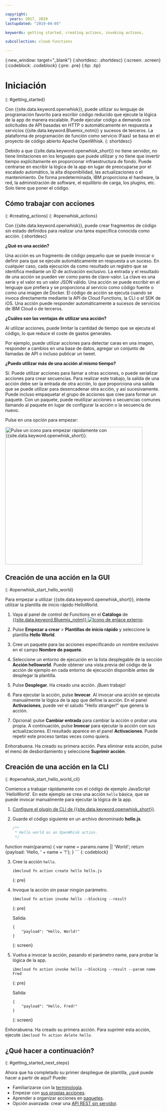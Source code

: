```yaml
---

copyright:
  years: 2017, 2019
lastupdated: "2019-04-05"

keywords: getting started, creating actions, invoking actions, 

subcollection: cloud-functions

---
```


{:new_window: target="_blank"}
{:shortdesc: .shortdesc}
{:screen: .screen}
{:codeblock: .codeblock}
{:pre: .pre}
{:tip: .tip}

# Iniciación
{: #getting_started}

Con {{site.data.keyword.openwhisk}}, puede utilizar su lenguaje de programación favorito para escribir código reducido que ejecute la lógica de la app de manera escalable. Puede ejecutar código a demanda con solicitudes de API basadas en HTTP o automáticamente en respuesta a servicios
{{site.data.keyword.Bluemix_notm}} y sucesos de terceros. La plataforma de programación de función como servicio (Faas) se basa en el proyecto de código abierto Apache OpenWhisk.
{: shortdesc}

Debido a que {{site.data.keyword.openwhisk_short}} no tiene servidor, no tiene limitaciones en los lenguajes que puede utilizar y no tiene que invertir tiempo explícitamente en proporcionar infraestructura de fondo. Puede centrarse en escribir la lógica de la app en lugar de preocuparse por el escalado automático, la alta disponibilidad, las actualizaciones o el mantenimiento. De forma predeterminada, IBM proporciona el hardware, la red, la administración de software, el equilibrio de carga, los plugins, etc. Solo tiene que poner el código.

## Cómo trabajar con acciones
{: #creating_actions}
{: #openwhisk_actions}

Con {{site.data.keyword.openwhisk}}, puede crear fragmentos de código sin estado definidos para realizar una tarea específica conocida como acción.
{:shortdesc}

**¿Qué es una acción?**

Una acción es un fragmento de código pequeño que se puede invocar o definir para que se ejecute automáticamente en respuesta a un suceso. En cualquier caso, cada ejecución da como resultado un registro que se identifica mediante un ID de activación exclusivo. La entrada y el resultado de una acción se pueden ver como pares de clave-valor. La clave es una serie y el valor es un valor JSON válido. Una acción se puede escribir en el lenguaje que prefiera y se proporciona al servicio como código fuente o como una imagen de Docker. El código de acción se ejecuta cuando se invoca directamente mediante la API de Cloud Functions, la CLI o el SDK de iOS. Una acción puede responder automáticamente a sucesos de servicios de IBM Cloud o de terceros.

**¿Cuáles son las ventajas de utilizar una acción?**

Al utilizar acciones, puede limitar la cantidad de tiempo que se ejecuta el código, lo que reduce el coste de gastos generales.

Por ejemplo, puede utilizar acciones para detectar caras en una imagen, responder a cambios en una base de datos, agregar un conjunto de llamadas de API o incluso publicar un tweet.

**¿Puedo utilizar más de una acción al mismo tiempo?**

Sí. Puede utilizar acciones para llamar a otras acciones, o puede serializar acciones para crear secuencias. Para realizar este trabajo, la salida de una acción debe ser la entrada de otra acción, lo que proporciona una salida que se puede utilizar para desencadenar otra acción, y así sucesivamente. Puede incluso empaquetar el grupo de acciones que cree para formar un paquete. Con un paquete, puede reutilizar acciones o secuencias comunes llamando al paquete en lugar de configurar la acción o la secuencia de nuevo.

Pulse en una opción para empezar:

<img usemap="#home_map" border="0" class="image" id="image_ztx_crb_f1b" src="images/imagemap.png" width="440" alt="Pulse un icono para empezar rápidamente con {{site.data.keyword.openwhisk_short}}." style="width:440px;" />
<map name="home_map" id="home_map">
<area href="#openwhisk_start_hello_world" alt="Crear una acción" title="Crear una acción" shape="rect" coords="-7, -8, 108, 211" />
<area href="/docs/openwhisk?topic=cloud-functions-cloudfunctions_cli" alt="Configurar el plugin de CLI de {{site.data.keyword.openwhisk_short}}" title="Configurar el plugin de CLI de {{site.data.keyword.openwhisk_short}}" shape="rect" coords="155, -1, 289, 210" />
<area href="/docs/openwhisk?topic=cloud-functions-openwhisk_about" alt="Ver la arquitectura de la plataforma" title="Ver la arquitectura de la plataforma" shape="rect" coords="326, -10, 448, 218" />
</map>

## Creación de una acción en la GUI
{: #openwhisk_start_hello_world}

Para empezar a utilizar {{site.data.keyword.openwhisk_short}}, intente utilizar la plantilla de inicio rápido HelloWorld.

1.  Vaya al panel de control de Functions en el **Catálogo** de
[{{site.data.keyword.Bluemix_notm}} ![Icono de enlace externo](../icons/launch-glyph.svg "Icono de enlace externo")](https://cloud.ibm.com/openwhisk).

2. Pulse **Empezar a crear** > **Plantillas de inicio rápido** y seleccione la plantilla **Hello World**.

3. Cree un paquete para las acciones especificando un nombre exclusivo en el campo **Nombre de paquete**.

4. Seleccione un entorno de ejecución en la lista desplegable de la sección **Acción helloworld**. Puede obtener una vista previa del código de la acción de ejemplo en cada entorno de ejecución disponible antes de desplegar la plantilla.

5. Pulse **Desplegar**. Ha creado una acción. ¡Buen trabajo!

6. Para ejecutar la acción, pulse **Invocar**. Al invocar una acción se ejecuta manualmente la lógica de la app que define la acción. En el panel **Activaciones**, puede ver el saludo "Hello stranger!" que genera la acción.

7. Opcional: pulse **Cambiar entrada** para cambiar la acción o probar una propia. A continuación, pulse
**Invocar** para ejecutar la acción con sus actualizaciones. El resultado aparece en el panel
**Activaciones**. Puede repetir este proceso tantas veces como quiera.

Enhorabuena. Ha creado su primera acción. Para eliminar esta acción, pulse el menú de desbordamiento y seleccione **Suprimir acción**.

## Creación de una acción en la CLI
{: #openwhisk_start_hello_world_cli}

Comience a trabajar rápidamente con el código de ejemplo JavaScript 'HelloWorld'. En este ejemplo se crea una acción `hello` básica, que se puede invocar manualmente para ejecutar la lógica de la app.

1. [Configure el plugin de CLI de {{site.data.keyword.openwhisk_short}}](/docs/openwhisk?topic=cloud-functions-cloudfunctions_cli).

2. Guarde el código siguiente en un archivo denominado **hello.js**.

    ```javascript
    /**
     * Hello world as an OpenWhisk action.
     */
function main(params) {
        var name = params.name || 'World';
    return {payload:  'Hello, ' + name + '!'};
    }
    ```
    {: codeblock}

3. Cree la acción `hello`.

    ```
    ibmcloud fn action create hello hello.js
    ```
    {: pre}

4. Invoque la acción sin pasar ningún parámetro.

    ```
    ibmcloud fn action invoke hello --blocking --result
    ```
    {: pre}  

    Salida:
    ```
    {
        "payload": "Hello, World!"
    }
    ```
    {: screen}

5. Vuelva a invocar la acción, pasando el parámetro name, para probar la lógica de la app.

    ```
    ibmcloud fn action invoke hello --blocking --result --param name Fred
    ```
    {: pre}  

    Salida:
    ```
    {
        "payload": "Hello, Fred!"
    }
    ```
    {: screen}

Enhorabuena. Ha creado su primera acción. Para suprimir esta acción, ejecute `ibmcloud fn action delete hello`.

## ¿Qué hacer a continuación?
{: #getting_started_next_steps}

Ahora que ha completado su primer despliegue de plantilla, ¿qué puede hacer a partir de aquí? Puede:

* Familiarizarse con la [terminología](/docs/openwhisk?topic=cloud-functions-openwhisk_about#technology).
* Empezar con [sus propias acciones](/docs/openwhisk?topic=cloud-functions-openwhisk_actions).
* Aprender a organizar acciones en [paquetes](/docs/openwhisk?topic=cloud-functions-openwhisk_packages).
* Opción avanzada: crear una [API REST sin servidor](/docs/openwhisk?topic=cloud-functions-openwhisk_apigateway).
